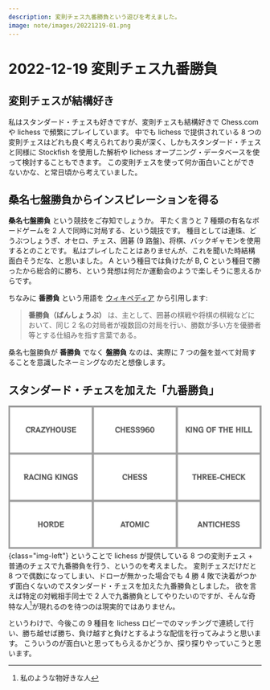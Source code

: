 ```yaml
---
description: 変則チェス九番勝負という遊びを考えました。
image: note/images/20221219-01.png
---
```


# 2022-12-19 変則チェス九番勝負

## 変則チェスが結構好き

私はスタンダード・チェスも好きですが、変則チェスも結構好きで Chess.com や lichess で頻繁にプレイしています。
中でも lichess で提供されている 8 つの変則チェスはどれも良く考えられており奥が深く、しかもスタンダード・チェスと同様に
Stockfish を使用した解析や lichess オープニング・データベースを使って検討することもできます。
この変則チェスを使って何か面白いことができないかな、と常日頃から考えていました。

## 桑名七盤勝負からインスピレーションを得る

**桑名七盤勝負** という競技をご存知でしょうか。
平たく言うと 7 種類の有名なボードゲームを 2 人で同時に対局する、という競技です。
種目としては連珠、どうぶつしょうぎ、オセロ、チェス、囲碁 (9 路盤)、将棋、バックギャモンを使用するとのことです。
私はプレイしたことはありませんが、これを聞いた時結構面白そうだな、と思いました。
A という種目では負けたが B, C という種目で勝ったから総合的に勝ち、という発想は何だか運動会のようで楽しそうに思えるからです。

ちなみに **番勝負** という用語を [ウィキペディア](https://ja.wikipedia.org/wiki/%E7%95%AA%E5%8B%9D%E8%B2%A0) から引用します:

> **番勝負（ばんしょうぶ）** は、主として、囲碁の棋戦や将棋の棋戦などにおいて、同じ 2 名の対局者が複数回の対局を行い、勝数が多い方を優勝者等とする仕組みを指す言葉である。

桑名七盤勝負が **番勝負** でなく **盤勝負** なのは、実際に 7 つの盤を並べて対局することを意識したネーミングなのだと想像します。

## スタンダード・チェスを加えた「九番勝負」

![](images/20221219-01.png){class="img-left"}
ということで lichess が提供している 8 つの変則チェス + 普通のチェスで九番勝負を行う、というのを考えました。
変則チェスだけだと 8 つで偶数になってしまい、ドローが無かった場合でも 4 勝 4 敗で決着がつかず面白くないのでスタンダード・チェスを加えた九番勝負としました。
欲を言えば特定の対戦相手同士で 2 人で九番勝負としてやりたいのですが、そんな奇特な人[^1]が現れるのを待つのは現実的ではありません。

というわけで、今後この 9 種目を lichess ロビーでのマッチングで連続して行い、勝ち越せば勝ち、負け越すと負けとするような配信を行ってみようと思います。
こういうのが面白いと思ってもらえるかどうか、探り探りやっていこうと思います。

[^1]: 私のような物好きな人